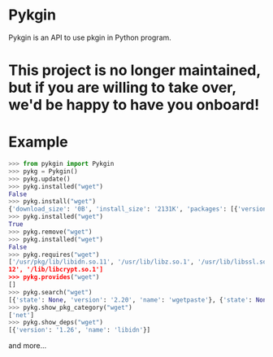 Pykgin
======

Pykgin is an API to use pkgin in Python program.

# This project is no longer maintained, but if you are willing to take over, we'd be happy to have you onboard!

Example
=======

```python
>>> from pykgin import Pykgin
>>> pykg = Pykgin()
>>> pykg.update()
>>> pykg.installed("wget")
False
>>> pykg.install("wget")
{'download_size': '0B', 'install_size': '2131K', 'packages': [{'version': '1.14nb1', 'name': 'wget'}]}
>>> pykg.installed("wget")
True
>>> pykg.remove("wget")
>>> pykg.installed("wget")
False
>>> pykg.requires("wget")
['/usr/pkg/lib/libidn.so.11', '/usr/lib/libz.so.1', '/usr/lib/libssl.so.10', '/usr/lib/libintl.so.1', '/usr/lib/libgcc_s.so.1', '/usr/lib/libdes.so.8', '/usr/lib/libcrypto.so.8', '/usr/lib/libc.so.
12', '/lib/libcrypt.so.1']
>>> pykg.provides("wget")
[]
>>> pykg.search("wget")
[{'state': None, 'version': '2.20', 'name': 'wgetpaste'}, {'state': None, 'version': '1.14nb1', 'name': 'wget'}]
>>> pykg.show_pkg_category("wget")
['net']
>>> pykg.show_deps("wget")
[{'version': '1.26', 'name': 'libidn'}]
```

and more...
